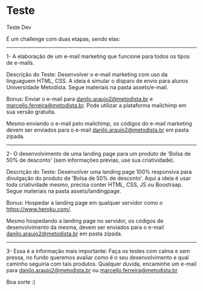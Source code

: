 # Teste
Teste Dev

É um challenge com duas etapas, sendo elas:
___________________________________________________________________________________________________________________________________________________________
1- A elaboração de um e-mail marketing que funcione para todos os tipos de e-mails.

Descrição do Teste: Desenvolver o e-mail marketing com uso da linguaguem HTML, CSS. A ideia é simular o disparo de envio para alunos Universidade Metodista. Segue materiais na pasta assets/e-mail.

Bonus: Enviar o e-mail para danilo.araujo2@metodista.br e marcello.ferreira@metodista.br. Pode utilizar a plataforma mailchimp em sua versão gratuita.

Mesmo enviando o e-mail pelo mailchimp, os códigos do e-mail marketing devem ser enviados para o e-mail danilo.araujo2@metodista.br em pasta zipada.

___________________________________________________________________________________________________________________________________________________________
2- O desenvolvimento de uma landing page para um produto de 'Bolsa de 50% de desconto' (sem informações prévias, use sua criatividade).

Descrição do Teste: Desenvolver uma landing page 100% responsiva para divulgação do produto de 'Bolsa de 50% de desconto'. Aqui a ideia é usar toda criatividade mesmo, precisa conter HTML, CSS, JS ou Boostraap. Segue materiais na pasta assets/landingpage.

Bonus: Hospedar a landing page em qualquer servidor como o https://www.heroku.com/.

Mesmo hospedando a landing page no servidor, os códigos de desenvolvimento da mesma, devem ser enviados para o e-mail danilo.araujo2@metodista.br em pasta zipada.

___________________________________________________________________________________________________________________________________________________________

3- Essa é a informação mais importante: Faça os testes com calma e sem pressa, no fundo queremos avaliar como é o seu desenvolvimento e qual caminho seguiria com tais produtos. Qualquer duvida, encaminhe um e-mail para danilo.araujo2@metodista.br ou marcello.ferreira@metodista.br

Boa sorte :)
